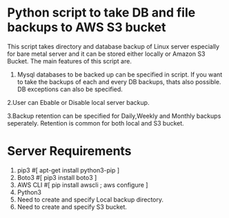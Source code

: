 # Python script to take DB and file backups to AWS S3 bucket

This script takes directory and database backup of Linux server especially for bare metal server and it can be stored either locally or Amazon S3 Bucket. The main features of this script are.

1. Mysql databases to be backed up can be specified in script. If you want to take the backups of each and every DB backups, thats also possible. DB exceptions can also be specified.

2.User can Ebable or Disable local server backup.

3.Backup retention can be specified for Daily,Weekly and Monthly backups seperately. Retention is common for both local and S3 bucket.
  
  
Server Requirements     
===================     
1. pip3  #[ apt-get install python3-pip ]
2. Boto3 #[ pip3 install boto3 ]
3. AWS CLI #[ pip install awscli ; aws configure ]
3. Python3              
5. Need to create and specify Local backup directory.
6. Need to create and specify S3 bucket.
